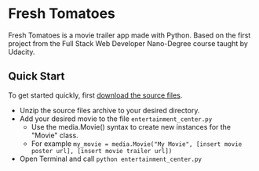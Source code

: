 # Fresh Tomatoes

Fresh Tomatoes is a movie trailer app made with Python. Based on the first project from the Full Stack Web Developer Nano-Degree course taught by Udacity.

## Quick Start

To get started quickly, first [download the source files](https://github.com/yramocan/fresh-tomatoes/archive/fresh_tomatoes_dist.zip).

* Unzip the source files archive to your desired directory.
* Add your desired movie to the file `entertainment_center.py`
  * Use the media.Movie() syntax to create new instances for the "Movie" class.
  * For example `my_movie = media.Movie("My Movie", [insert movie poster url], [insert movie trailer url])`
* Open Terminal and call `python entertainment_center.py`
